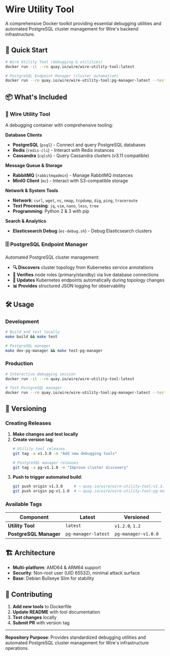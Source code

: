 # Wire Utility Tool

A comprehensive Docker toolkit providing essential debugging utilities and automated PostgreSQL cluster management for Wire's backend infrastructure.

## 🚀 Quick Start

```bash
# Wire Utility Tool (debugging & utilities)
docker run -it --rm quay.io/wire/wire-utility-tool:latest

# PostgreSQL Endpoint Manager (cluster automation)
docker run --rm quay.io/wire/wire-utility-tool:pg-manager-latest --test
```

## 📦 What's Included

### 🔧 Wire Utility Tool

A debugging container with comprehensive tooling:

**Database Clients**
- **PostgreSQL** (`psql`) - Connect and query PostgreSQL databases
- **Redis** (`redis-cli`) - Interact with Redis instances
- **Cassandra** (`cqlsh`) - Query Cassandra clusters (v3.11 compatible)

**Message Queue & Storage**
- **RabbitMQ** (`rabbitmqadmin`) - Manage RabbitMQ instances
- **MinIO Client** (`mc`) - Interact with S3-compatible storage

**Network & System Tools**
- **Network**: `curl`, `wget`, `nc`, `nmap`, `tcpdump`, `dig`, `ping`, `traceroute`
- **Text Processing**: `jq`, `vim`, `nano`, `less`, `tree`
- **Programming**: Python 2 & 3 with pip

**Search & Analytics**
- **Elasticsearch Debug** (`es-debug.sh`) - Debug Elasticsearch clusters

### 🗄️ PostgreSQL Endpoint Manager

Automated PostgreSQL cluster management:

- **🔍 Discovers** cluster topology from Kubernetes service annotations
- **🔬 Verifies** node roles (primary/standby) via live database connections
- **📡 Updates** Kubernetes endpoints automatically during topology changes
- **📊 Provides** structured JSON logging for observability

## 🛠️ Usage

### Development

```bash
# Build and test locally
make build && make test

# PostgreSQL manager
make dev-pg-manager && make test-pg-manager
```

### Production

```bash
# Interactive debugging session
docker run -it --rm quay.io/wire/wire-utility-tool:latest

# Test PostgreSQL manager
docker run --rm quay.io/wire/wire-utility-tool:pg-manager-latest --test
```

## 🔖 Versioning

### Creating Releases

1. **Make changes and test locally**
2. **Create version tag**:
   ```bash
   # Utility tool releases
   git tag -a v1.3.0 -m "Add new debugging tools"

   # PostgreSQL manager releases
   git tag -a pg-v1.1.0 -m "Improve cluster discovery"
   ```
3. **Push to trigger automated build**:
   ```bash
   git push origin v1.3.0     # → quay.io/wire/wire-utility-tool:v1.3.0
   git push origin pg-v1.1.0  # → quay.io/wire/wire-utility-tool:pg-manager-v1.1.0
   ```

### Available Tags

| Component | Latest | Versioned |
|-----------|--------|-----------|
| **Utility Tool** | `latest` | `v1.2.0`, `1.2` |
| **PostgreSQL Manager** | `pg-manager-latest` | `pg-manager-v1.0.0` |

## 🏗️ Architecture

- **Multi-platform**: AMD64 & ARM64 support
- **Security**: Non-root user (UID 65532), minimal attack surface
- **Base**: Debian Bullseye Slim for stability

## 🤝 Contributing

1. **Add new tools** to Dockerfile
2. **Update README** with tool documentation
3. **Test changes** locally
4. **Submit PR** with version tag

---

**Repository Purpose**: Provides standardized debugging utilities and automated PostgreSQL cluster management for Wire's infrastructure operations.